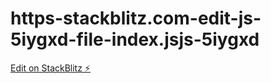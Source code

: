 # https-stackblitz.com-edit-js-5iygxd-file-index.jsjs-5iygxd

[Edit on StackBlitz ⚡️](https://stackblitz.com/edit/js-5iygxd)